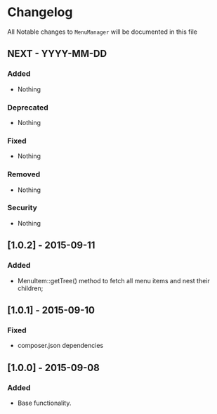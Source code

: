 # Changelog

All Notable changes to `MenuManager` will be documented in this file

## NEXT - YYYY-MM-DD

### Added
- Nothing

### Deprecated
- Nothing

### Fixed
- Nothing

### Removed
- Nothing

### Security
- Nothing

## [1.0.2] - 2015-09-11

### Added
- MenuItem::getTree() method to fetch all menu items and nest their children;

## [1.0.1] - 2015-09-10

### Fixed
- composer.json dependencies

## [1.0.0] - 2015-09-08

### Added
- Base functionality.